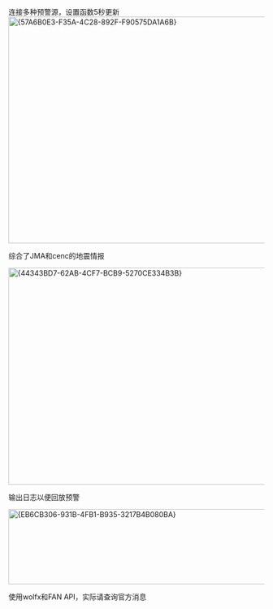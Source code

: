 连接多种预警源，设置函数5秒更新
<img width="960" height="446" alt="{57A6B0E3-F35A-4C28-892F-F90575DA1A6B}" src="https://github.com/user-attachments/assets/3ea1928a-7f43-4d14-a974-64df6ee8a1c4" />

综合了JMA和cenc的地震情报

<img width="758" height="427" alt="{44343BD7-62AB-4CF7-BCB9-5270CE334B3B}" src="https://github.com/user-attachments/assets/e892e300-7876-4894-ba4f-0e1e8b9586f7" />

输出日志以便回放预警

<img width="783" height="148" alt="{EB6CB306-931B-4FB1-B935-3217B4B080BA}" src="https://github.com/user-attachments/assets/98b4a86c-8591-4746-8fcb-03f2470fe4f5" />

使用wolfx和FAN API，实际请查询官方消息
